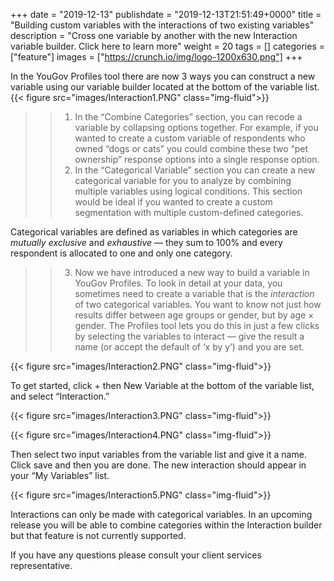 +++
date = "2019-12-13"
publishdate = "2019-12-13T21:51:49+0000"
title = "Building custom variables with the interactions of two existing variables"
description = "Cross one variable by another with the new Interaction variable builder. Click here to learn more"
weight = 20
tags = []
categories = ["feature"]
images = ["https://crunch.io/img/logo-1200x630.png"]
+++

In the YouGov Profiles tool there are now 3 ways you can construct a new variable using our variable builder located at the bottom of the variable list. 
{{< figure src="images/Interaction1.PNG" class="img-fluid">}}

>>1.	In the “Combine Categories” section, you can recode a variable by collapsing options together. For example, if you wanted to create a custom variable of respondents who owned “dogs or cats” you could combine these two “pet ownership” response options into a single response option.
>>2.	In the “Categorical Variable” section you can create a new categorical variable for you to analyze by combining multiple variables using logical conditions. This section would be ideal if you wanted to create a custom segmentation with multiple custom-defined categories.

Categorical variables are defined as variables in which categories are *mutually exclusive* and *exhaustive* — they sum to 100% and every respondent is allocated to one and only one category. 

>>3.	Now we have introduced a new way to build a variable in YouGov Profiles. To look in detail at your data, you sometimes need to create a variable that is the *interaction* of two categorical variables. You want to know not just how results differ between age groups or gender, but by age × gender. The Profiles tool lets you do this in just a few clicks by selecting the variables to interact — give the result a name (or accept the default of ‘x by y’) and you are set.

{{< figure src="images/Interaction2.PNG" class="img-fluid">}}

To get started, click + then New Variable at the bottom of the variable list, and select “Interaction.”

{{< figure src="images/Interaction3.PNG" class="img-fluid">}}

{{< figure src="images/Interaction4.PNG" class="img-fluid">}}

Then select two input variables from the variable list and give it a name. Click save and then you are done. The new interaction should appear in your “My Variables” list.

{{< figure src="images/Interaction5.PNG" class="img-fluid">}}

Interactions can only be made with categorical variables. In an upcoming release you will be able to combine categories within the Interaction builder but that feature is not currently supported. 

If you have any questions please consult your client services representative.

